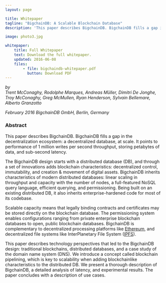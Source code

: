 ```yaml
---
layout: page

title: Whitepaper
tagline: "BigchainDB: A Scalable Blockchain Database"
description: 'This paper describes BigchainDB. BigchainDB fills a gap in the decentralization ecosystem: a decentralized database, at scale. It is capable of 1 million writes per second throughput, storing petabytes of data, and sub-second latency.'

image: photo3.jpg

whitepaper:
    title: Full Whitepaper
    text: Download the full whitepaper.
    updated: 2016-06-08
    files:
        - file: bigchaindb-whitepaper.pdf
          button: Download PDF
---
```


*by <br>Trent McConaghy, Rodolphe Marques, Andreas Müller, Dimitri De Jonghe, Troy McConaghy, Greg McMullen, Ryan Henderson, Sylvain Bellemare, Alberto Granzotto*

*February 2016*
*BigchainDB GmbH, Berlin, Germany*

### Abstract

This paper describes BigchainDB. BigchainDB fills a gap in the decentralization ecosystem: a decentralized database, at scale. It points to performance of 1 million writes per second throughput, storing petabytes of data, and sub-second latency.

The BigchainDB design starts with a distributed database (DB), and through a set of innovations adds blockchain characteristics: decentralized control, immutability, and creation & movement of digital assets. BigchainDB inherits characteristics of modern distributed databases: linear scaling in throughput and capacity with the number of nodes, a full-featured NoSQL query language, efficient querying, and permissioning. Being built on an existing distributed DB, it also inherits enterprise-hardened code for most of its codebase.

Scalable capacity means that legally binding contracts and certificates may be stored directly on the blockchain database. The permissioning system enables configurations ranging from private enterprise blockchain databases to open, public blockchain databases. BigchainDB is complementary to decentralized processing platforms like [Ethereum](https://www.ethereum.org), and decentralized file systems like InterPlanetary File System ([IPFS](https://ipfs.io)).

This paper describes technology perspectives that led to the BigchainDB design: traditional blockchains, distributed databases, and a case study of the domain name system (DNS). We introduce a concept called blockchain pipelining, which is key to scalability when adding blockchainlike characteristics to the distributed DB. We present a thorough description of BigchainDB, a detailed analysis of latency, and experimental results. The paper concludes with a description of use cases.
